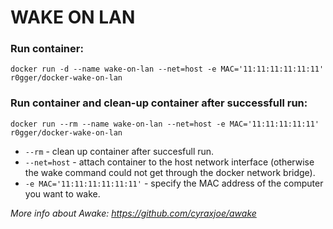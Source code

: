 # WAKE ON LAN

### Run container:
```
docker run -d --name wake-on-lan --net=host -e MAC='11:11:11:11:11:11' r0gger/docker-wake-on-lan
```
   
### Run container and clean-up container after successfull run:
```
docker run --rm --name wake-on-lan --net=host -e MAC='11:11:11:11:11' r0gger/docker-wake-on-lan
```

* `--rm` - clean up container after succesfull run.
* `--net=host` - attach container to the host network interface (otherwise the wake command could not get through the docker network bridge).
* `-e MAC='11:11:11:11:11:11'` - specify the MAC address of the computer you want to wake.


*More info about Awake: https://github.com/cyraxjoe/awake*
